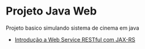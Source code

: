 # Projeto Java Web

Projeto basico simulando sistema de cinema em java


- [Introdução a Web Service RESTful com JAX-RS](https://www.youtube.com/watch?v=7F3KeTkzrro&list=PLPzj4FV0-i_WKD6iFBNVqq8I9VZJx6psa&index=1&t=35s&ab_channel=RafaelSakurai)
